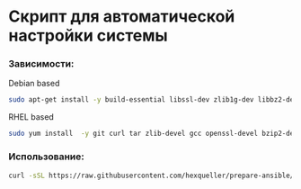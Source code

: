 # Скрипт для автоматической настройки системы
### Зависимости:
Debian based
```bash
sudo apt-get install -y build-essential libssl-dev zlib1g-dev libbz2-dev libreadline-dev libsqlite3-dev wget curl llvm libncurses5-dev libncursesw5-dev xz-utils tk-dev libffi-dev liblzma-dev python3-dev git tar gcc
```
RHEL based
```bash
sudo yum install  -y git curl tar zlib-devel gcc openssl-devel bzip2-devel readline-devel sqlite-devel wget curl llvm xz-devel tk-devel libffi-devel xz-devel python3-devel
```

### Использование:
```bash
curl -sSL https://raw.githubusercontent.com/hexqueller/prepare-ansible/master/setup | bash
```
